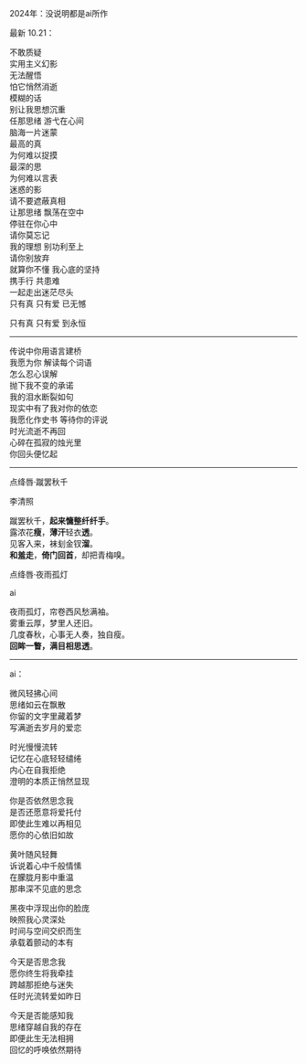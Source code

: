 2024年：没说明都是ai所作

最新 10.21：

不敢质疑<br>
实用主义幻影<br>
无法醒悟<br>
怕它悄然消逝<br>
模糊的话<br>
别让我思想沉重<br>
任那思绪 游弋在心间<br>
脑海一片迷蒙<br>
最高的真<br>
为何难以捉摸<br>
最深的思<br>
为何难以言表<br>
迷惑的影<br>
请不要遮蔽真相<br>
让那思绪 飘荡在空中<br>
停驻在你心中<br>
请你莫忘记<br>
我的理想 别功利至上<br>
请你别放弃<br>
就算你不懂 我心底的坚持<br>
携手行 共患难<br>
一起走出迷茫尽头<br>
只有真 只有爱 已无憾<br>

只有真 只有爱 到永恒<br>

---------
传说中你用语言建桥<br>
我愿为你 解读每个词语<br>
怎么忍心误解<br>
抛下我不变的承诺<br>
我的泪水断裂如句<br>
现实中有了我对你的依恋<br>
我愿化作史书 等待你的评说<br>
时光流逝不再回<br>
心碎在孤寂的烛光里<br>
你回头便忆起

---------
点绛唇·蹴罢秋千

李清照

蹴罢秋千，**起来慵整纤纤手**。<br>
露浓花**瘦**，**薄汗**轻衣**透**。<br>
见客入来，袜刬金钗**溜**。<br>
**和羞走**，**倚门回首**，却把青梅嗅。<br>

点绛唇·夜雨孤灯 

ai

夜雨孤灯，帘卷西风愁满袖。<br>
雾重云厚，梦里人还旧。<br>
几度春秋，心事无人奏，独自瘦。<br>
**回眸一瞥，满目相思透**。<br>

-------------
ai：

微风轻拂心间 <br>
思绪如云在飘散 <br>
你留的文字里藏着梦 <br>
写满逝去岁月的爱恋 <br>

时光慢慢流转 <br>
记忆在心底轻轻缱绻 <br>
内心在自我拒绝 <br>
澄明的本质正悄然显现 <br>

你是否依然思念我 <br>
是否还愿意将爱托付 <br>
即使此生难以再相见 <br>
愿你的心依旧如故 <br>

黄叶随风轻舞 <br>
诉说着心中千般情愫 <br>
在朦胧月影中重温 <br>
那串深不见底的思念 <br>

黑夜中浮现出你的脸庞 <br>
映照我心灵深处 <br>
时间与空间交织而生 <br>
承载着颤动的本有 <br>

今天是否思念我 <br>
愿你终生将我牵挂 <br>
跨越那拒绝与迷失 <br>
任时光流转爱如昨日 <br>

今天是否能感知我 <br>
思绪穿越自我的存在 <br>
即便此生无法相拥 <br>
回忆的呼唤依然期待 <br>